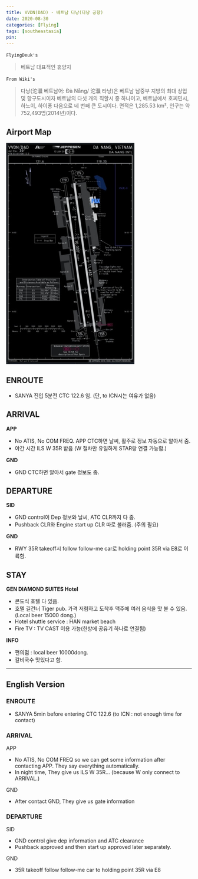 ```yaml
---
title: VVDN(DAD) - 베트남 다낭(다낭 공항)
date: 2020-08-30
categories: [Flying]
tags: [southeastasia]
pin:
---
```

`FlyingDeuk's`
>베트남 대표적인 휴양지

`From Wiki's`
>다낭(沱㶞 베트남어: Đà Nẵng/ 沱㶞 타낭)은 베트남 남중부 지방의 최대 상업 및 항구도시이자 베트남의 다섯 개의 직할시 중 하나이고, 베트남에서 호찌민시, 하노이, 하이퐁 다음으로 네 번째 큰 도시이다. 면적은 1,285.53 km², 인구는 약 752,493명(2014년)이다.


## Airport Map
![dad](/img/flying/airport/dad_ap.jpg)

## ENROUTE
- SANYA 진입 5분전 CTC 122.6 임. (단, to ICN시는 여유가 없음)

## ARRIVAL
**APP**
- No ATIS, No COM FREQ. APP CTC하면 날씨, 활주로 정보 자동으로 알아서 줌.
- 야간 시간 ILS W 35R 받음 (W 절차만 유일하게 STAR랑 연결 가능함.)

**GND**
- GND CTC하면 알아서 gate 정보도 줌.

## DEPARTURE
**SID**
- GND control이 Dep 정보와 날씨, ATC CLR까지 다 줌.
- Pushback CLR와 Engine start up CLR 따로 불러줌. (주의 필요)

**GND**
- RWY 35R takeoff시 follow follow-me car로 holding point 35R via E8로 이륙함.


## STAY
**GEN DIAMOND SUITES Hotel**
- 콘도식 호텔 다 있음.
- 호텔 길건너 Tiger pub. 가격 저렴하고 도착후 맥주에 여러 음식을 맛 볼 수 있음. (Local beer 15000 dong.)
- Hotel shuttle service : HAN market beach
- Fire TV : TV CAST 이용 가능(한방에 공유기 하나로 연결됨)

**INFO**
- 편의점 : local beer 10000dong.
- 갈비국수 맛있다고 함.


-------
## English Version
### ENROUTE
- SANYA 5min before entering CTC 122.6 (to ICN : not enough time for contact)

### ARRIVAL
APP
- No ATIS, No COM FREQ so we can get some information after contacting APP. They say everything automatically.
- In night time, They give us ILS W 35R… (because W only connect to ARRIVAL.)

GND
- After contact GND, They give us gate information


### DEPARTURE
SID
- GND control give dep information and ATC clearance
- Pushback approved and then start up approved later separately.

GND
- 35R takeoff follow follow-me car to holding point 35R via E8
